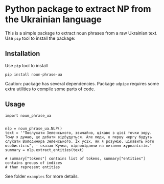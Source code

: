 # Python package to extract NP from the Ukrainian language

This is a simple package to extract noun phrases from a raw Ukrainian text. Use `pip` tool to install the package:

## Installation
Use `pip` tool to install

`pip install noun-phrase-ua`

Caution: package has several dependencies. Package `udpipe` requires some extra utilities to compile some parts of code.

## Usage
```
import noun_phrase_ua


nlp = noun_phrase_ua.NLP()
text = '"Послухати Зеленського, звичайно, цікаво з цієї точки зору. Тому я думаю, що дебати відбудуться. Але люди, в першу чергу будуть слухати Володимира Зеленського. Їх усіх, як я розумію, цікавить його особистість", - сказав Кучма, відповідаючи на питання журналістів.'
summary = nlp.extract_entities(text)

# summary["tokens"] contains list of tokens, summary["entities"] contains groups of indices
# than represent entities

```
See folder `examples` for more details.

